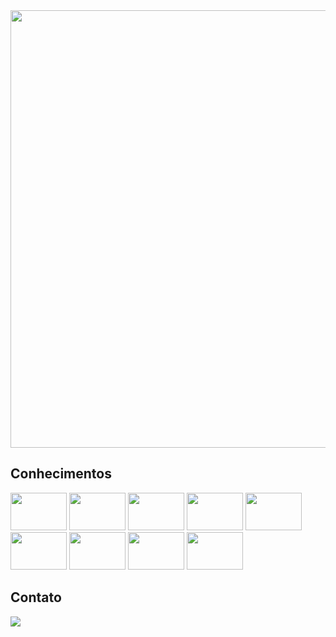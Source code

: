<div>
<a href="https://github.com/lorenzotsouza/github-readme-stats">
  <img align="center" width="700" src="https://github-readme-stats.vercel.app/api/top-langs/?username=lorenzotsouza&layout=compact&theme=dracula&langs_count=10">
</a> 
</div>
 
## Conhecimentos
<img src="https://cdn.jsdelivr.net/gh/devicons/devicon/icons/html5/html5-plain-wordmark.svg" width="90" height="60" style="max-width:100%;"></img>
<img src="https://cdn.jsdelivr.net/gh/devicons/devicon/icons/css3/css3-plain-wordmark.svg" width="90" height="60" style="max-width:100%;"></img>
<img src="https://cdn.jsdelivr.net/gh/devicons/devicon/icons/javascript/javascript-plain.svg" width="90" height="60" style="max-width:100%;"></img>
<img src="https://cdn.jsdelivr.net/gh/devicons/devicon/icons/git/git-plain-wordmark.svg" width="90" height="60" style="max-width:100%;"></img>
<img src="https://cdn.jsdelivr.net/gh/devicons/devicon/icons/python/python-original-wordmark.svg" width="90" height="60" style="max-width:100%;"></img>
<img src="https://cdn.jsdelivr.net/gh/devicons/devicon/icons/jira/jira-original-wordmark.svg" width="90" height="60" style="max-width:100%;"></img>
<img src="https://cdn.jsdelivr.net/gh/devicons/devicon/icons/ubuntu/ubuntu-plain-wordmark.svg" width="90" height="60" style="max-width:100%;"></img>
<img src="https://cdn.jsdelivr.net/gh/devicons/devicon/icons/mysql/mysql-original-wordmark.svg" width="90" height="60" style="max-width:100%;"></img>
<img src="https://cdn.jsdelivr.net/gh/devicons/devicon/icons/amazonwebservices/amazonwebservices-plain-wordmark.svg" width="90" height="60" style="max-width:100%;"></img>

## Contato
<a href="https://www.linkedin.com/in/lorenzotsouza/">
<img href="https://www.linkedin.com/in/lorenzotsouza/" src="https://img.shields.io/badge/LinkedIn-0077B5?style=for-the-badge&logo=linkedin&logoColor=white" style="max-width:100%;"></img>
</a>
